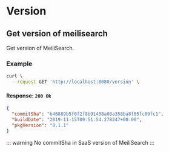 # Version

## Get version of meilisearch

<RouteHighlighter method="GET" route="/version"/>

Get version of MeiliSearch.



### Example

```bash
curl \
  --request GET 'http://localhost:8080/version' \
```

#### Response: `200 Ok`

```json
{
  "commitSha": "b46889b5f0f2f8b91438a08a358ba8f05fc09fc1",
  "buildDate": "2019-11-15T09:51:54.278247+00:00",
  "pkgVersion": "0.1.1"
}
```

::: warning
  No commitSha in SaaS version of MeiliSearch
:::
